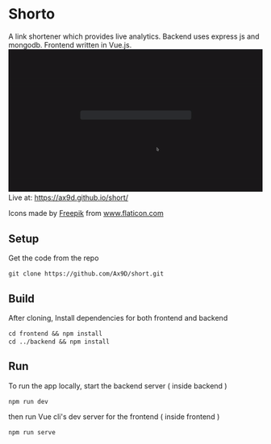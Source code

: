 
# Shorto
A link shortener which provides live analytics. 
Backend uses express js and mongodb. Frontend written in Vue.js.
![demo](./demo.gif)  
Live at: https://ax9d.github.io/short/
<div>Icons made by <a href="https://www.freepik.com/" title="Freepik">Freepik</a> from <a href="https://www.flaticon.com/" title="Flaticon">www.flaticon.com</a></div>

## Setup
Get the code from the repo
```
git clone https://github.com/Ax9D/short.git
```
## Build
After cloning, Install dependencies for both frontend and backend

```
cd frontend && npm install
cd ../backend && npm install
```
## Run
To run the app locally, start the backend server ( inside backend )
```
npm run dev 
```
then run Vue cli's dev server for the frontend ( inside frontend )
```
npm run serve
```


